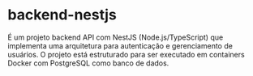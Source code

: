 # backend-nestjs
É um projeto backend API com NestJS (Node.js/TypeScript) que implementa uma arquitetura para autenticação e gerenciamento de usuários. O projeto está estruturado para ser executado em containers Docker com PostgreSQL como banco de dados.
